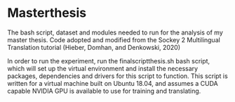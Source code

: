 # Masterthesis
The bash script, dataset and modules needed to run for the analysis of my master thesis. Code adopted and modified from the Sockey 2 Multilingual Translation tutorial (Hieber, Domhan, and Denkowski, 2020)

In order to run the experiment, run the finalscriptthesis.sh bash script, which will set up the virtual environment and install the necessary packages, dependencies and drivers for this script to function. This script is written for a virtual machine built on Ubuntu 18.04, and assumes a CUDA capable NVIDIA GPU is available to use for training and translating.

